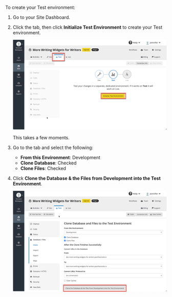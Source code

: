 To create your Test environment:

1. Go to your Site Dashboard.
1. Click the <Icon icon="equalizer" text="Test"/> tab, then click **Initialize Test Environment** to create your Test environment.

   ![Initializing the test environment](../images/test-initialize.png)

   This takes a few moments.

1. Go to the <Icon icon="server" text="Database / Files"/> tab and select the following:
   - **From this Environment**: Development
   - **Clone Database**: Checked
   - **Clone Files**: Checked

1. Click **Clone the Database & the Files from Development into the Test Environment**.

   ![Cloning Dev to Test](../images/launch-clone-dev-to-test.png)
